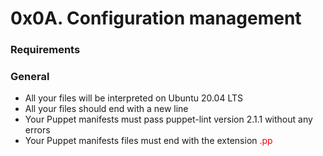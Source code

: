 # 0x0A. Configuration management

### Requirements

### General

<ul>
<li>All your files will be interpreted on Ubuntu 20.04 LTS</li>
<li>All your files should end with a new line</li>
<li>Your Puppet manifests must pass puppet-lint version 2.1.1 without any errors</li>
<li>Your Puppet manifests files must end with the extension <d style="color:red">.pp </p></li>

</ul>

